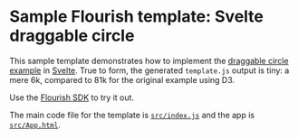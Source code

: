 # Sample Flourish template: Svelte draggable circle

This sample template demonstrates how to implement the [draggable circle example](https://github.com/kiln/example-template-draggable-circle) in [Svelte](https://svelte.technology/). True to form, the generated `template.js` output is tiny: a mere 6k, compared to 81k for the original example using D3.

Use the [Flourish SDK](https://www.npmjs.com/package/@flourish/sdk) to try it out.

The main code file for the template is [`src/index.js`](src/index.js) and the app is [`src/App.html`](src/App.html).
